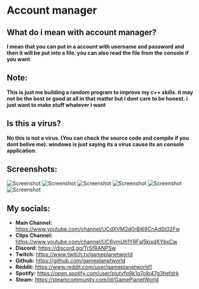 # Account manager

## What do i mean with account manager?
**I mean that you can put in a account with username and password and then it will be put into a file. you can also read the file from the console if you want**

## Note:
**This is just me building a random program to improve my c++ skills. it may not be the best or good at all in that matter but i dont care to be honest. i just want to make stuff whatever i want**

## Is this a virus?
**No this is not a virus. (You can check the source code and compile if you dont belive me). windows is just saying its a virus cause its an console application.**

## Screenshots:
![Screenshot](https://cdn.discordapp.com/attachments/768802146598387772/904089494301605958/unknown.png)
![Screenshot](https://cdn.discordapp.com/attachments/768802146598387772/904089530909487164/unknown.png)
![Screenshot](https://cdn.discordapp.com/attachments/768802146598387772/904089591261331456/unknown.png)
![Screenshot](https://cdn.discordapp.com/attachments/768802146598387772/904089925782224906/unknown.png)
![Screenshot](https://cdn.discordapp.com/attachments/768802146598387772/904090063078588476/unknown.png)
![Screenshot](https://cdn.discordapp.com/attachments/768802146598387772/904092088801587240/unknown.png)

## My socials:
- **Main Channel:** https://www.youtube.com/channel/UCdXVM2d0rBi69CnAdSt02Fw
- **Clips Channel:** https://www.youtube.com/channel/UC6vmUh1YRFal5kjxdXYbxCw
- **Discord:** https://discord.gg/TrSfRANPSw
- **Twitch:** https://www.twitch.tv/gameplanetworld
- **Github:** https://github.com/gameplanetworld
- **Reddit:** https://www.reddit.com/user/gameplanetworld1
- **Spotify:** https://open.spotify.com/user/piutvfp9k1q7olb47g3hefdrk
- **Steam:** https://steamcommunity.com/id/GamePlanetWorld
